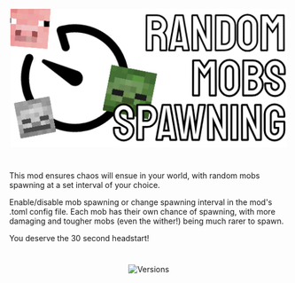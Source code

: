 <p align="center"><img src="src/main/resources/logofile.png" alt="Logo" width="500"></p>
<h1 align="center"></h1>
This mod ensures chaos will ensue in your world, with random mobs spawning at a set interval of your choice.

Enable/disable mob spawning or change spawning interval in the mod's .toml config file.
Each mob has their own chance of spawning, with more damaging and tougher mobs (even the wither!) being much rarer to spawn.

You deserve the 30 second headstart!
<h1 align="center"></h1>

<p align="center"><img alt="Versions" src="https://img.shields.io/badge/Supported%20Versions-1.21-red"></p>
